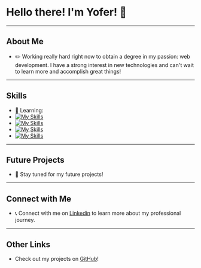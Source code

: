 # Hello there! I'm Yofer! 👋

---

## About Me

- ✏️ Working really hard right now to obtain a degree in my passion: web development. I have a strong interest in new technologies and can't wait to learn more and accomplish great things!

---

## Skills

- 📝 Learning:
- [![My Skills](https://skillicons.dev/icons?i=html)](https://skillicons.dev)
- [![My Skills](https://skillicons.dev/icons?i=js)](https://skillicons.dev)
- [![My Skills](https://skillicons.dev/icons?i=css)](https://skillicons.dev)
- [![My Skills](https://skillicons.dev/icons?i=php)](https://skillicons.dev)

---

## Future Projects

- 📂 Stay tuned for my future projects! 

---

## Connect with Me

- 📞 Connect with me on [Linkedin](https://www.linkedin.com/in/yofer-ruffo) to learn more about my professional journey.

---

## Other Links

- Check out my projects on [GitHub](https://github.com/yopetito)!
